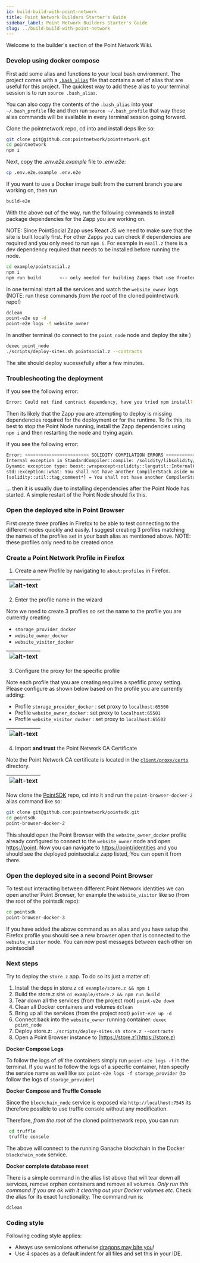 ```yaml
---
id: build-build-with-point-network
title: Point Network Builders Starter's Guide
sidebar_label: Point Network Builders Starter's Guide
slug: ../build-build-with-point-network
---
```


Welcome to the builder's section of the Point Network Wiki.

### Develop using docker compose

First add some alias and functions to your local bash environment. The project comes with a [`.bash_alias`](https://github.com/pointnetwork/pointnetwork/blob/develop/.bash_alias) file that contains a set of alias that are useful for this project. The quickest way to add these alias to your terminal session is to run `source .bash_alias`.

You can also copy the contents of the `.bash_alias` into your `~/.bash_profile` file and then run `source ~/.bash_profile` that way these alias commands will be available in every terminal session going forward.

Clone the pointnetwork repo, cd into and install deps like so:

```bash
git clone git@github.com:pointnetwork/pointnetwork.git
cd pointnetwork
npm i
```

Next, copy the *.env.e2e.example* file to *.env.e2e*:

```bash
cp .env.e2e.example .env.e2e
```

If you want to use a Docker image built from the current branch you are working on, then run

```bash
build-e2e
```

With the above out of the way, run the following commands to install package dependencies for the Zapp you are working on.

NOTE: Since PointSocial Zapp uses React JS we need to make sure that the site is built locally first. For other Zapps you can check if dependencies are required and you only need to run `npm i`. For example in `email.z` there is a dev dependency required that needs to be installed before running the node.

```bash
cd example/pointsocial.z
npm i
npm run build       <-- only needed for building Zapps that use frontend libraries like React JS
```

In one terminal start all the services and watch the `website_owner` logs (NOTE: run these commands *from the root* of the cloned pointnetwork repo!)

```bash
dclean
point-e2e up -d
point-e2e logs -f website_owner
```

In another terminal (to connect to the `point_node` node and deploy the site )

```bash
dexec point_node
./scripts/deploy-sites.sh pointsocial.z --contracts
```

The site should deploy sucessefully after a few minutes.

### Troubleshooting the deployment

If you see the following error:

```bash
Error: Could not find contract dependency, have you tried npm install?
```

Then its likely that the Zapp you are attempting to deploy is missing dependencies required for the deployment or for the runtime. To fix this, its best to stop the Point Node running, install the Zapp dependencies using `npm i` and then restarting the node and trying again.

If you see the following error:

```bash
Error: >>>>>>>>>>>>>>>>>>>>>>>> SOLIDITY COMPILATION ERRORS <<<<<<<<<<<<<<<<<<<<<<<<
Internal exception in StandardCompiler::compile: /solidity/libsolidity/interface/CompilerStack.cpp(104): Throw in function solidity::frontend::CompilerStack::CompilerStack(ReadCallback::Callback)
Dynamic exception type: boost::wrapexcept<solidity::langutil::InternalCompilerError>
std::exception::what: You shall not have another CompilerStack aside me.
[solidity::util::tag_comment*] = You shall not have another CompilerStack aside me.
```

... then it is usually due to installing dependencies after the Point Node has started. A simple restart of the Point Node should fix this.

### Open the deployed site in Point Browser

First create three profiles in Firefox to be able to test connecting to the different nodes quickly and easily. I suggest creating 3 profiles matching the names of the profiles set in your bash alias as mentioned above. NOTE: these profiles only need to be created once.

### Create a Point Network Profile in Firefox

1. Create a new Profile by navigating to `about:profiles` in Firefox.

| ![alt-text](../assets/1-add-new-firefox-profile.png) |
| ------------------------------------- |

2. Enter the profile name in the wizard

Note we need to create 3 profiles so set the name to the profile you are currently creating

* `storage_provider_docker`
* `website_owner_docker`
* `website_visitor_docker`

| ![alt-text](../assets/2-add-new-firefox-profile.png) |
| ------------------------------------- |

3. Configure the proxy for the specific profile

Note each profile that you are creating requires a spefific proxy setting. Please configure as shown below based on the profile you are currently adding:

* Profile `storage_provider_docker` : set proxy to `localhost:65500`
* Profile `website_owner_docker` : set proxy to `localhost:65501`
* Profile `website_visitor_docker` : set proxy to `localhost:65502`

| ![alt-text](../assets/3-config-firefox-proxy.png) |
| ------------------------------------- |

4. Import **and trust** the Point Network CA Certificate

Note the Point Network CA certificate is located in the [`client/proxy/certs`](https://github.com/pointnetwork/pointnetwork/tree/develop/client/proxy/certs) directory.

| ![alt-text](../assets/4-import-ca-firefox.png) |
| ------------------------------------- |


Now clone the [PointSDK](https://github.com/pointnetwork/pointsdk) repo, cd into it and run the `point-browser-docker-2` alias command like so:

```bash
git clone git@github.com:pointnetwork/pointsdk.git
cd pointsdk
point-browser-docker-2
```

This should open the Point Browser with the `website_owner_docker` profile already configured to connect to the `website_owner` node and open [https://point](https://point). Now you can navigate to [https://point/identities](https://point/identities) and you should see the deployed pointsocial.z zapp listed, You can open it from there.

### Open the deployed site in a second Point Browser

To test out interacting between different Point Network identities we can open another Point Browser, for example the `website_visitor` like so (from the root of the pointsdk repo):

```bash
cd pointsdk
point-browser-docker-3
```

If you have added the above command as an alias and you have setup the Firefox profile you should see a new browser open that is connected to the `website_visitor` node. You can now post messages between each other on pointsocial!

### Next steps

Try to deploy the `store.z` app. To do so its just a matter of:

1. Install the deps in store.z `cd example/store.z && npm i`
1. Build the store.z site `cd example/store.z && npm run build`
1. Tear down all the services (from the project root) `point-e2e down`
1. Clean all Docker containers and volumes `dclean`
1. Bring up all the services (from the project root) `point-e2e up -d`
1. Connect back into the `website_owner` running container: `dexec point_node`
1. Deploy store.z: `./scripts/deploy-sites.sh store.z --contracts`
1. Open a Point Browser instance to [https://store.z](https://store.z)

**Docker Compose Logs**

To follow the logs of *all* the containers simply run `point-e2e logs -f` in the terminal. If you want to follow the logs of a specific container, hten specify the service name as well like so: `point-e2e logs -f storage_provider` (to follow the logs of `storage_provider`)

**Docker Compose and Truffle Console**

Since the `blockchain_node` service is exposed via `http://localhost:7545` its therefore possible to use truffle console without any modification.

Therefore, *from the root* of the cloned pointnetwork repo, you can run:

```bash
 cd truffle
 truffle console
 ```

 The above will connect to the running Ganache blockchain in the Docker `blockchain_node` service.

 **Docker complete database reset**

 There is a simple command in the alias list above that will tear down all services, remove orphen containers and remove all volumes. *Only run this command if you are ok with it clearing out your Docker volumes etc*. Check the alias for its exact functionality. The command run is:

 ```bash
 dclean
 ```

### Coding style

Following coding style applies:

* Always use semicolons otherwise [dragons may bite you](https://www.freecodecamp.org/news/codebyte-why-are-explicit-semicolons-important-in-javascript-49550bea0b82/)!
* Use 4 spaces as a default indent for all files and set this in your IDE.